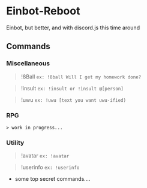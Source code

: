 # Einbot-Reboot
Einbot, but better, and with discord.js this time around

## Commands

### Miscellaneous 
> !8Ball 
```ex: !8ball Will I get my homework done?```

> !insult 
```ex: !insult or !insult @[person]```

> !uwu
```ex: !uwu [text you want uwu-ified)```

### RPG
```> work in progress...```

### Utility
> !avatar
```ex: !avatar```

> !userinfo 
```ex: !userinfo```

+ some top secret commands....
